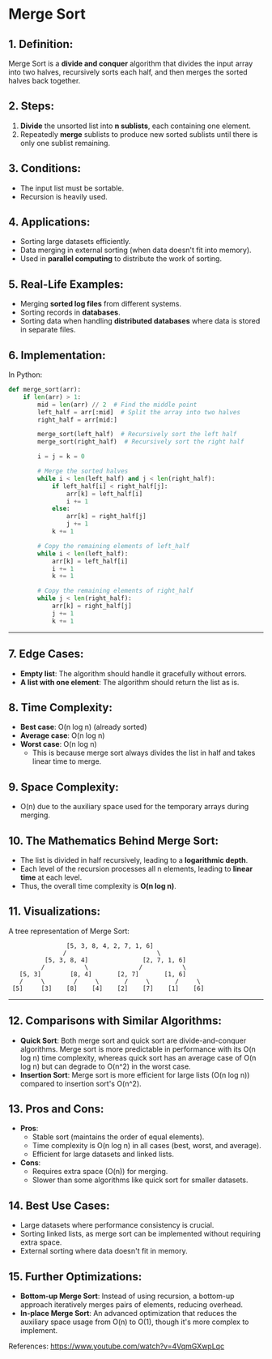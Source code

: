 # Merge Sort

## 1. Definition:
Merge Sort is a **divide and conquer** algorithm that divides the input array into two halves, recursively sorts each half, and then merges the sorted halves back together.

## 2. Steps:
1. **Divide** the unsorted list into **n sublists**, each containing one element.
2. Repeatedly **merge** sublists to produce new sorted sublists until there is only one sublist remaining.

## 3. Conditions:
- The input list must be sortable.
- Recursion is heavily used.

## 4. Applications:
- Sorting large datasets efficiently.
- Data merging in external sorting (when data doesn't fit into memory).
- Used in **parallel computing** to distribute the work of sorting.

## 5. Real-Life Examples:
- Merging **sorted log files** from different systems.
- Sorting records in **databases**.
- Sorting data when handling **distributed databases** where data is stored in separate files.

## 6. Implementation:
In Python:
```python
def merge_sort(arr):
    if len(arr) > 1:
        mid = len(arr) // 2  # Find the middle point
        left_half = arr[:mid]  # Split the array into two halves
        right_half = arr[mid:]

        merge_sort(left_half)  # Recursively sort the left half
        merge_sort(right_half)  # Recursively sort the right half

        i = j = k = 0

        # Merge the sorted halves
        while i < len(left_half) and j < len(right_half):
            if left_half[i] < right_half[j]:
                arr[k] = left_half[i]
                i += 1
            else:
                arr[k] = right_half[j]
                j += 1
            k += 1

        # Copy the remaining elements of left_half
        while i < len(left_half):
            arr[k] = left_half[i]
            i += 1
            k += 1

        # Copy the remaining elements of right_half
        while j < len(right_half):
            arr[k] = right_half[j]
            j += 1
            k += 1
```

---

## 7. Edge Cases:
- **Empty list**: The algorithm should handle it gracefully without errors.
- **A list with one element**: The algorithm should return the list as is.

## 8. Time Complexity:
- **Best case**: O(n log n) (already sorted)
- **Average case**: O(n log n)
- **Worst case**: O(n log n)
    - This is because merge sort always divides the list in half and takes linear time to merge.

## 9. Space Complexity:
- O(n) due to the auxiliary space used for the temporary arrays during merging.

## 10. The Mathematics Behind Merge Sort:
- The list is divided in half recursively, leading to a **logarithmic depth**.
- Each level of the recursion processes all n elements, leading to **linear time** at each level.
- Thus, the overall time complexity is **O(n log n)**.

## 11. Visualizations:
A tree representation of Merge Sort:

                    [5, 3, 8, 4, 2, 7, 1, 6]
                   /                         \
              [5, 3, 8, 4]               [2, 7, 1, 6]
             /           \              /           \
       [5, 3]        [8, 4]       [2, 7]       [1, 6]
       /     \        /     \       /     \       /     \
     [5]     [3]    [8]    [4]    [2]    [7]    [1]    [6]

---


## 12. Comparisons with Similar Algorithms:
- **Quick Sort**: Both merge sort and quick sort are divide-and-conquer algorithms. Merge sort is more predictable in performance with its O(n log n) time complexity, whereas quick sort has an average case of O(n log n) but can degrade to O(n^2) in the worst case.
- **Insertion Sort**: Merge sort is more efficient for large lists (O(n log n)) compared to insertion sort's O(n^2).

## 13. Pros and Cons:
- **Pros**:
  - Stable sort (maintains the order of equal elements).
  - Time complexity is O(n log n) in all cases (best, worst, and average).
  - Efficient for large datasets and linked lists.
- **Cons**:
  - Requires extra space (O(n)) for merging.
  - Slower than some algorithms like quick sort for smaller datasets.

## 14. Best Use Cases:
- Large datasets where performance consistency is crucial.
- Sorting linked lists, as merge sort can be implemented without requiring extra space.
- External sorting where data doesn't fit in memory.

## 15. Further Optimizations:
- **Bottom-up Merge Sort**: Instead of using recursion, a bottom-up approach iteratively merges pairs of elements, reducing overhead.
- **In-place Merge Sort**: An advanced optimization that reduces the auxiliary space usage from O(n) to O(1), though it's more complex to implement.



References: https://www.youtube.com/watch?v=4VqmGXwpLqc
